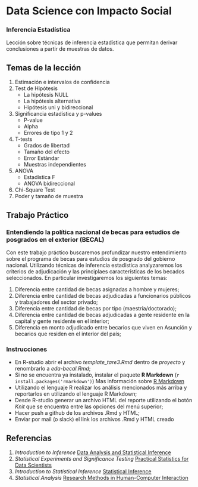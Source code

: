 # Data Science con Impacto Social

### Inferencia Estadística

Lección sobre técnicas de inferencia estadística que permitan derivar conclusiones a partir de muestras de datos.

## Temas de la lección

1. Estimación e intervalos de confidencia
2. Test de Hipótesis
	+ La hipótesis NULL
	+ La hipótesis alternativa
	+ Hipótesis uni y bidireccional
3. Significancia estadística y p-values
	+ P-value
	+ Alpha
	+ Errores de tipo 1 y 2
4. T-tests
	+ Grados de libertad
	+ Tamaño del efecto
	+ Error Estándar
	+ Muestras independientes
5. ANOVA
	+ Estadística F
	+ ANOVA bidireccional
6. Chi-Square Test
7. Poder y tamaño de muestra

## Trabajo Práctico

### Entendiendo la política nacional de becas para estudios de posgrados en el exterior (BECAL)

Con este trabajo práctico buscaremos profundizar nuestro entendimiento sobre el programa de becas para estudios de posgrado del gobierno nacional. Utilizando técnicas de inferencia estadística analyzaremos los criterios de adjudicación y las principlaes características de los becados seleccionados. En particular investigaremos los siguientes temas:

1. Diferencia entre cantidad de becas asignadas a hombre y mujeres;
2. Diferencia entre cantidad de becas adjudicadas a funcionarios públicos y trabajadores del sector privado;
3. Diferencia entre cantidad de becas por tipo (maestría/doctorado);
4. Diferencia entre cantidad de becas adjudicadas a gente residente en la capital y gente residente en el interior;
5. Diferencia en monto adjudicado entre becarios que viven en Asunción y becarios que residen en el interior del país;

### Instrucciones

* En R-studio abrir el archivo _template_tare3.Rmd_ dentro de _proyecto_ y renombrarlo a _eda-becal.Rmd_;
* Si no se encuentra ya instalado, instalar el paquete **R Markdown** (`r install.packages('rmarkdown')`) Mas información sobre [R Markdown](http://rmarkdown.rstudio.com/lesson-1.html)
* Utilizando el lenguaje R realizar los análisis mencionados más arriba y reportarlos en utilizando el lenguaje R Markdown;
* Desde R-studio generar un archivo HTML del reporte utilizando el botón _Knit_ que se encuentra entre las opciones del menú superior;
* Hacer push a github de los archivos .Rmd y HTML;
* Enviar por mail (o slack) el link los archivos .Rmd y HTML creado

## Referencias

1. _Introduction to Inference_ [Data Analysis and Statistical Inference](https://www.dropbox.com/s/7rgna7g7alcklir/lecture_slides-unit1_part3_1_sim_inference.pdf?dl=0)
2. _Statistical Experiments and Significance Testing_ [Practical Statistics for Data Scientists](https://www.amazon.com/Practical-Statistics-Data-Scientists-Essential/dp/1491952962/ref=sr_1_1?s=books&ie=UTF8&qid=1504535426&sr=1-1&keywords=practical+statistics+for+data+scientists)
3. _Introduction to Statistical Inference_ [Statistical Inference](https://github.com/DataScienceSpecialization/courses/blob/master/06_StatisticalInference/01_01_Introduction/index.Rmd)
4. _Statistical Analysis_ [Research Methods in Human-Computer Interaction](https://www.amazon.com/Research-Methods-Human-Computer-Interaction-Second/dp/0128053909/ref=sr_1_1?ie=UTF8&qid=1504800385&sr=8-1&keywords=Research+Methods+in+Human-Computer+Interaction)